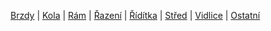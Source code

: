 [Brzdy](./Brzdy.md)   |   [Kola](./Kola.md)   |   [Rám](./Rám.md)   |   [Řazení](./Řazení.md)   |   [Řídítka](./Řídítka.md)   |   [Střed](./Střed.md)   |   [Vidlice](./Vidlice.md)   |   [Ostatní](./Ostatní.md)
